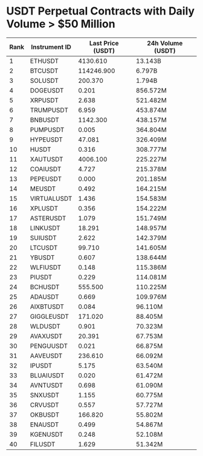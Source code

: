# USDT Perpetual Contracts with Daily Volume > $50 Million

| Rank | Instrument ID | Last Price (USDT) | 24h Volume (USDT) |
|------|---------------|-------------------|-------------------|
| 1 | ETHUSDT | 4130.610 | 13.143B |
| 2 | BTCUSDT | 114246.900 | 6.797B |
| 3 | SOLUSDT | 200.370 | 1.794B |
| 4 | DOGEUSDT | 0.201 | 856.572M |
| 5 | XRPUSDT | 2.638 | 521.482M |
| 6 | TRUMPUSDT | 6.959 | 453.874M |
| 7 | BNBUSDT | 1142.300 | 438.157M |
| 8 | PUMPUSDT | 0.005 | 364.804M |
| 9 | HYPEUSDT | 47.081 | 326.409M |
| 10 | HUSDT | 0.316 | 308.777M |
| 11 | XAUTUSDT | 4006.100 | 225.227M |
| 12 | COAIUSDT | 4.727 | 215.378M |
| 13 | PEPEUSDT | 0.000 | 201.185M |
| 14 | MEUSDT | 0.492 | 164.215M |
| 15 | VIRTUALUSDT | 1.436 | 154.583M |
| 16 | XPLUSDT | 0.356 | 154.222M |
| 17 | ASTERUSDT | 1.079 | 151.749M |
| 18 | LINKUSDT | 18.291 | 148.957M |
| 19 | SUIUSDT | 2.622 | 142.379M |
| 20 | LTCUSDT | 99.710 | 141.605M |
| 21 | YBUSDT | 0.607 | 138.644M |
| 22 | WLFIUSDT | 0.148 | 115.386M |
| 23 | PIUSDT | 0.229 | 114.081M |
| 24 | BCHUSDT | 555.500 | 110.225M |
| 25 | ADAUSDT | 0.669 | 109.976M |
| 26 | AIXBTUSDT | 0.084 | 96.110M |
| 27 | GIGGLEUSDT | 171.020 | 88.405M |
| 28 | WLDUSDT | 0.901 | 70.323M |
| 29 | AVAXUSDT | 20.391 | 67.753M |
| 30 | PENGUUSDT | 0.021 | 66.875M |
| 31 | AAVEUSDT | 236.610 | 66.092M |
| 32 | IPUSDT | 5.175 | 63.540M |
| 33 | BLUAIUSDT | 0.020 | 61.472M |
| 34 | AVNTUSDT | 0.698 | 61.090M |
| 35 | SNXUSDT | 1.155 | 60.775M |
| 36 | CRVUSDT | 0.557 | 57.727M |
| 37 | OKBUSDT | 166.820 | 55.802M |
| 38 | ENAUSDT | 0.499 | 54.867M |
| 39 | KGENUSDT | 0.248 | 52.108M |
| 40 | FILUSDT | 1.629 | 51.342M |
